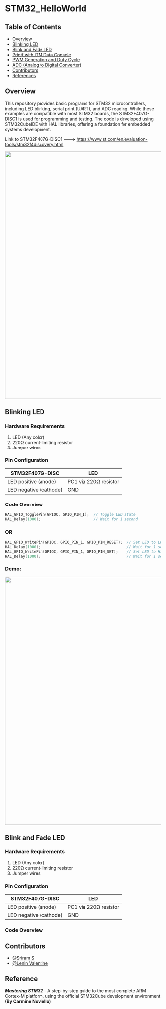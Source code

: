 # STM32_HelloWorld

## Table of Contents
- [Overview](#overview)
- [Blinking LED](#blinking-led)
- [Blink and Fade LED](#blink-and-fade-led)
- [Printf with ITM Data Console](#printf-with-itm-data-console)
- [PWM Generation and Duty Cycle](#pwm-generation-and-duty-cycle)
- [ADC (Analog to Digital Converter)](#adc-analog-to-digital-converter)
- [Contributors](#contributors)
- [References](#references)

## Overview
This repository provides basic programs for STM32 microcontrollers, including LED blinking, serial print (UART), and ADC reading. While these examples are compatible with most STM32 boards, the STM32F407G-DISC1 is used for programming and testing. The code is developed using STM32CubeIDE with HAL libraries, offering a foundation for embedded systems development.

Link to STM32F407G-DISC1 ---> https://www.st.com/en/evaluation-tools/stm32f4discovery.html

<div align="center">
  <img src="https://github.com/user-attachments/assets/ed98e83f-f1c6-48b0-84dd-4d02ee2a9480" width="800"></div>

## Blinking LED 
### Hardware Requirements
1. LED (Any color)
2. 220Ω current-limiting resistor
3. Jumper wires

### Pin Configuration

|     STM32F407G-DISC    |           LED           | 
|------------------------|-------------------------|
| LED positive (anode)   | PC1 via 220Ω resistor   | 
| LED negative (cathode) | GND                     | 

### Code Overview
```c
HAL_GPIO_TogglePin(GPIOC, GPIO_PIN_1);  // Toggle LED state
HAL_Delay(1000);                        // Wait for 1 second

```
### OR
```c
HAL_GPIO_WritePin(GPIOC, GPIO_PIN_1, GPIO_PIN_RESET);  // Set LED to LOW
HAL_Delay(1000);                                       // Wait for 1 second
HAL_GPIO_WritePin(GPIOC, GPIO_PIN_1, GPIO_PIN_SET);    // Set LED to HIGH
HAL_Delay(1000);                                       // Wait for 1 second
```
### Demo:
<div align="center">
  <img src="https://github.com/LeninValentine06/STM32_HelloWorld/blob/2cd2cf001b1ecbaec113c7af238500b1bcc9b18b/assets/BLINK-LED.gif" width="800"></div>

## Blink and Fade LED
### Hardware Requirements
1. LED (Any color)
2. 220Ω current-limiting resistor
3. Jumper wires

### Pin Configuration

|     STM32F407G-DISC    |           LED           | 
|------------------------|-------------------------|
| LED positive (anode)   | PC1 via 220Ω resistor   | 
| LED negative (cathode) | GND                     | 

### Code Overview

## Contributors
- [@Sriram S](https://github.com/srirams2204)
- [@Lenin Valentine](https://github.com/LeninValentine06)

## Reference
***Mastering STM32*** - A step-by-step guide to the most complete ARM Cortex-M platform, using the official STM32Cube development environment **(By Carmine Noviello)**

